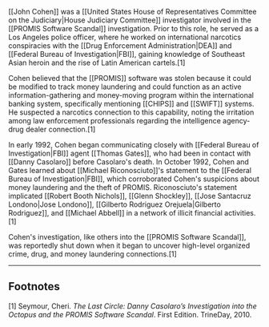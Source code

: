 [[John Cohen]] was a [[United States House of Representatives Committee on the Judiciary|House Judiciary Committee]] investigator involved in the [[PROMIS Software Scandal]] investigation. Prior to this role, he served as a Los Angeles police officer, where he worked on international narcotics conspiracies with the [[Drug Enforcement Administration|DEA]] and [[Federal Bureau of Investigation|FBI]], gaining knowledge of Southeast Asian heroin and the rise of Latin American cartels.[1]

Cohen believed that the [[PROMIS]] software was stolen because it could be modified to track money laundering and could function as an active information-gathering and money-moving program within the international banking system, specifically mentioning [[CHIPS]] and [[SWIFT]] systems. He suspected a narcotics connection to this capability, noting the irritation among law enforcement professionals regarding the intelligence agency-drug dealer connection.[1]

In early 1992, Cohen began communicating closely with [[Federal Bureau of Investigation|FBI]] agent [[Thomas Gates]], who had been in contact with [[Danny Casolaro]] before Casolaro's death. In October 1992, Cohen and Gates learned about [[Michael Riconosciuto]]'s statement to the [[Federal Bureau of Investigation|FBI]], which corroborated Cohen's suspicions about money laundering and the theft of PROMIS. Riconosciuto's statement implicated [[Robert Booth Nichols]], [[Glenn Shockley]], [[Jose Santacruz Londono|Jose Londono]], [[Gilberto Rodriguez Orejuela|Gilberto Rodriguez]], and [[Michael Abbell]] in a network of illicit financial activities.[1]

Cohen's investigation, like others into the [[PROMIS Software Scandal]], was reportedly shut down when it began to uncover high-level organized crime, drug, and money laundering connections.[1]

---
## Footnotes
[1] Seymour, Cheri. *The Last Circle: Danny Casolaro’s Investigation into the Octopus and the PROMIS Software Scandal*. First Edition. TrineDay, 2010.